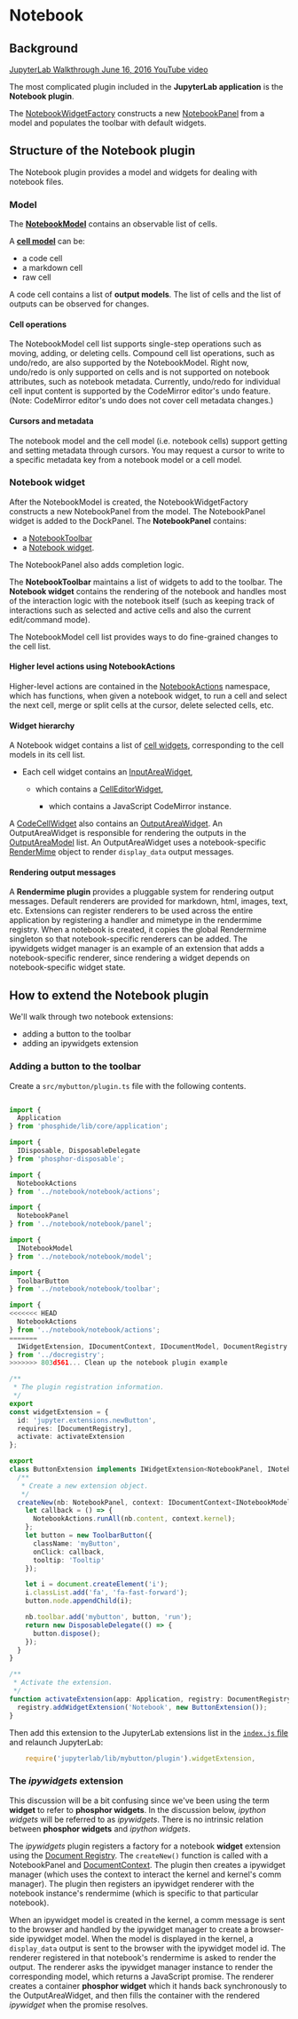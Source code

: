 # Notebook

## Background

[JupyterLab Walkthrough June 16, 2016 YouTube video](https://youtu.be/4Qm6oD_Rlw8?t=55m19s)

The most complicated plugin included in the **JupyterLab application** is the
**Notebook plugin**.

The [NotebookWidgetFactory](http://jupyter.org/jupyterlab/classes/_notebook_notebook_widgetfactory_.notebookwidgetfactory.html) constructs a new [NotebookPanel](http://jupyter.org/jupyterlab/classes/_notebook_notebook_panel_.notebookpanel.html) from a model and populates the toolbar with default widgets.

## Structure of the Notebook plugin

The Notebook plugin provides a model and widgets for dealing with notebook
files.

### Model

The **[NotebookModel](http://jupyter.org/jupyterlab/classes/_notebook_notebook_model_.notebookmodel.html)**
contains an observable list of cells.

A **[cell model](http://jupyter.org/jupyterlab/modules/_notebook_cells_model_.html)**
can be:

- a code cell
- a markdown cell
- raw cell

A code cell contains a list of **output models**. The list of cells and the
list of outputs can be observed for changes.

#### Cell operations

The NotebookModel cell list supports single-step operations such as moving, adding, or
deleting cells. Compound cell list operations, such as undo/redo, are also
supported by the NotebookModel. Right now, undo/redo is only supported on cells
and is not supported on notebook attributes, such as notebook metadata. Currently,
undo/redo for individual cell input content is supported by the CodeMirror editor's undo
feature. (Note: CodeMirror editor's undo does not cover cell metadata changes.)

#### Cursors and metadata

The notebook model and the cell model (i.e. notebook cells) support getting
and setting metadata through cursors. You may request a cursor to write to a
specific metadata key from a notebook model or a cell model.

### Notebook widget

After the NotebookModel is created, the NotebookWidgetFactory constructs a
new NotebookPanel from the model. The NotebookPanel widget is added to
the DockPanel. The **NotebookPanel** contains:

- a [NotebookToolbar](http://jupyter.org/jupyterlab/classes/_notebook_notebook_toolbar_.notebooktoolbar.html)
- a [Notebook widget](http://jupyter.org/jupyterlab/classes/_notebook_notebook_widget_.notebook.html).

The NotebookPanel also adds completion logic.

The **NotebookToolbar** maintains a list of widgets to add to the toolbar. The
**Notebook widget** contains the rendering of the notebook and handles most of
the interaction logic with the notebook itself (such as keeping track of
interactions such as selected and active cells and also the
current edit/command mode).

The NotebookModel cell list provides ways to do fine-grained changes to the
cell list.

#### Higher level actions using NotebookActions

Higher-level actions are contained in the
[NotebookActions](http://jupyter.org/jupyterlab/modules/_notebook_notebook_actions_.notebookactions.html) namespace,
which has functions, when given a notebook widget, to run a cell and select
the next cell, merge or split cells at the cursor, delete selected cells, etc.

#### Widget hierarchy

A Notebook widget contains a list of [cell widgets](http://jupyter.org/jupyterlab/modules/_notebook_cells_widget_.html),
corresponding to the cell models in its cell list.

- Each cell widget contains an [InputAreaWidget](http://jupyter.org/jupyterlab/classes/_notebook_cells_widget_.inputareawidget.html),

    + which contains a [CellEditorWidget](http://jupyter.org/jupyterlab/classes/_notebook_cells_editor_.celleditorwidget.html),

        - which contains a JavaScript CodeMirror instance.

A [CodeCellWidget](http://jupyter.org/jupyterlab/classes/_notebook_cells_widget_.codecellwidget.html)
also contains an [OutputAreaWidget](http://jupyter.org/jupyterlab/classes/_notebook_output_area_widget_.outputareawidget.html).
An OutputAreaWidget is responsible for rendering the outputs in the
[OutputAreaModel](http://jupyter.org/jupyterlab/classes/_notebook_output_area_model_.outputareamodel.html)
list. An OutputAreaWidget uses a
notebook-specific [RenderMime](http://jupyter.org/jupyterlab/classes/_rendermime_index_.rendermime.html)
object to render `display_data` output messages.

#### Rendering output messages

A **Rendermime plugin** provides a pluggable system for rendering output
messages. Default renderers are provided for markdown, html, images, text, etc.
Extensions can register renderers to be used across the entire application by
registering a handler and mimetype in the rendermime registry. When a notebook
is created, it copies the global Rendermime singleton so that notebook-specific
renderers can be added. The ipywidgets widget manager is an example of an
extension that adds a notebook-specific renderer, since rendering a widget
depends on notebook-specific widget state.

## How to extend the Notebook plugin

We'll walk through two notebook extensions:

- adding a button to the toolbar
- adding an ipywidgets extension

### Adding a button to the toolbar

Create a `src/mybutton/plugin.ts` file with the following contents.

```typescript

import {
  Application
} from 'phosphide/lib/core/application';

import {
  IDisposable, DisposableDelegate
} from 'phosphor-disposable';

import {
  NotebookActions
} from '../notebook/notebook/actions';

import {
  NotebookPanel
} from '../notebook/notebook/panel';

import {
  INotebookModel
} from '../notebook/notebook/model';

import {
  ToolbarButton
} from '../notebook/notebook/toolbar';

import {
<<<<<<< HEAD
  NotebookActions
} from '../notebook/notebook/actions';
=======
  IWidgetExtension, IDocumentContext, IDocumentModel, DocumentRegistry
} from '../docregistry';
>>>>>>> 803d561... Clean up the notebook plugin example

/**
 * The plugin registration information.
 */
export
const widgetExtension = {
  id: 'jupyter.extensions.newButton',
  requires: [DocumentRegistry],
  activate: activateExtension
};

export
class ButtonExtension implements IWidgetExtension<NotebookPanel, INotebookModel> {
  /**
   * Create a new extension object.
   */
  createNew(nb: NotebookPanel, context: IDocumentContext<INotebookModel>): IDisposable {
    let callback = () => {
      NotebookActions.runAll(nb.content, context.kernel);
    };
    let button = new ToolbarButton({
      className: 'myButton',
      onClick: callback,
      tooltip: 'Tooltip'
    });

    let i = document.createElement('i');
    i.classList.add('fa', 'fa-fast-forward');
    button.node.appendChild(i);

    nb.toolbar.add('mybutton', button, 'run');
    return new DisposableDelegate(() => {
      button.dispose();
    });
  }
}

/**
 * Activate the extension.
 */
function activateExtension(app: Application, registry: DocumentRegistry) {
  registry.addWidgetExtension('Notebook', new ButtonExtension());
}
```

Then add this extension to the JupyterLab extensions list in the
[`index.js` file](../examples/lab/index.js) and relaunch JupyterLab:

```typescript
    require('jupyterlab/lib/mybutton/plugin').widgetExtension,
```


### The *ipywidgets* extension

This discussion will be a bit confusing since we've been using the term **widget**
to refer to **phosphor widgets**. In the discussion below, *ipython widgets*
will be referred to as *ipywidgets*. There is no intrinsic relation between
**phosphor widgets** and *ipython widgets*.

The *ipywidgets* plugin registers a factory for a notebook **widget** extension
using the [Document Registry](http://jupyter.org/jupyterlab/classes/_docregistry_registry_.documentregistry.html#registermodelfactory).
The `createNew()` function is called with a NotebookPanel and [DocumentContext](http://jupyter.org/jupyterlab/interfaces/_docregistry_interfaces_.idocumentcontext.html).
The plugin then creates a ipywidget manager (which uses the context to
interact the kernel and kernel's comm manager). The plugin then registers an
ipywidget renderer with the notebook instance's rendermime (which is specific
to that particular notebook).

When an ipywidget model is created in the kernel, a comm message is sent to
the browser and handled by the ipywidget manager to create a browser-side
ipywidget model. When the model is displayed in the kernel, a `display_data`
output is sent to the browser with the ipywidget model id. The renderer
registered in that notebook's rendermime is asked to render the output. The
renderer asks the ipywidget manager instance to render the corresponding
model, which returns a JavaScript promise. The renderer creates a container
**phosphor widget** which it hands back synchronously to the
OutputAreaWidget, and then fills the container with the rendered *ipywidget*
when the promise resolves.
